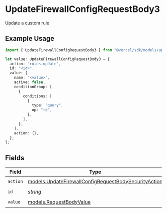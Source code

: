 # UpdateFirewallConfigRequestBody3

Update a custom rule

## Example Usage

```typescript
import { UpdateFirewallConfigRequestBody3 } from "@vercel/sdk/models/updatefirewallconfigop.js";

let value: UpdateFirewallConfigRequestBody3 = {
  action: "rules.update",
  id: "<id>",
  value: {
    name: "<value>",
    active: false,
    conditionGroup: [
      {
        conditions: [
          {
            type: "query",
            op: "re",
          },
        ],
      },
    ],
    action: {},
  },
};
```

## Fields

| Field                                                                                                              | Type                                                                                                               | Required                                                                                                           | Description                                                                                                        |
| ------------------------------------------------------------------------------------------------------------------ | ------------------------------------------------------------------------------------------------------------------ | ------------------------------------------------------------------------------------------------------------------ | ------------------------------------------------------------------------------------------------------------------ |
| `action`                                                                                                           | [models.UpdateFirewallConfigRequestBodySecurityAction](../models/updatefirewallconfigrequestbodysecurityaction.md) | :heavy_check_mark:                                                                                                 | N/A                                                                                                                |
| `id`                                                                                                               | *string*                                                                                                           | :heavy_check_mark:                                                                                                 | N/A                                                                                                                |
| `value`                                                                                                            | [models.RequestBodyValue](../models/requestbodyvalue.md)                                                           | :heavy_check_mark:                                                                                                 | N/A                                                                                                                |
